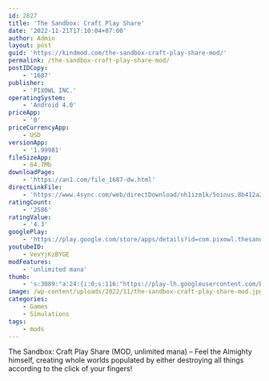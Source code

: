 ```yaml
---
id: 2827
title: 'The Sandbox: Craft Play Share'
date: '2022-11-21T17:10:04+07:00'
author: Admin
layout: post
guid: 'https://kindmod.com/the-sandbox-craft-play-share-mod/'
permalink: /the-sandbox-craft-play-share-mod/
postIDCopy:
    - '1687'
publisher:
    - 'PIXOWL INC.'
operatingSystem:
    - 'Android 4.0'
priceApp:
    - '0'
priceCurrencyApp:
    - USD
versionApp:
    - '1.99981'
fileSizeApp:
    - 64.7Mb
downloadPage:
    - 'https://an1.com/file_1687-dw.html'
directLinkFile:
    - 'https://www.4sync.com/web/directDownload/nh1izm1k/5oinus.8b412a2f8238c58137b5f5945b88b87c'
ratingCount:
    - '2586'
ratingValue:
    - '4.3'
googlePlay:
    - 'https://play.google.com/store/apps/details?id=com.pixowl.thesandbox.android'
youtubeID:
    - VevYjKzBYGE
modFeatures:
    - 'unlimited mana'
thumb:
    - 's:3089:"a:24:{i:0;s:116:"https://play-lh.googleusercontent.com/BCWFF_m51NyVj_x2N-Z4oLDSXWANtxvF278tPbgpagHWmptW73q_pHnDk_671DuGKRLm=w526-h296";i:1;s:115:"https://play-lh.googleusercontent.com/8Txoh_6rjRvp8VRUP6h3FXh6rlxdSc122-9pipwfn799YhvCuLm2-lbultd7O2MM24Y=w526-h296";i:2;s:114:"https://play-lh.googleusercontent.com/LrTaVYTjcKOyo-v3ClXydmt9pwBISaaOBQ87-kr4-j-fY3IsoQr8EUUcBGv5x7PrGw=w526-h296";i:3;s:115:"https://play-lh.googleusercontent.com/ZvEe6O4IVe-xj4S_hm1ByTGX2E5yf4XRyYiL4AtfpXGqNLaw7dP8GvbVxO2_4zd_5D0=w526-h296";i:4;s:114:"https://play-lh.googleusercontent.com/iOHGIGDrIFZE7nlt2NxJ8K-Hj3hl6CZuqEpz_a3jrijvoDpgwgJa5v67I0s9dJRqVA=w526-h296";i:5;s:115:"https://play-lh.googleusercontent.com/QnSSu1Pn8iqgJslv5bgFNX-tAZSax4RJqQZPdWpyYd3bjPz5NVWmefa4AwcV--mVvzA=w526-h296";i:6;s:114:"https://play-lh.googleusercontent.com/fcG5w4DvC48y7MtrhNWnQdeFazk3PyZ04mdFP1JNc4EVHSfQ_jlSV_kjeBjFuheoUw=w526-h296";i:7;s:114:"https://play-lh.googleusercontent.com/KPy8oERhsRFNOlefnPHms8_-qKjK0u-q-2qaa0B3HhWAUs_N087E0Vtjx5afOBWIcQ=w526-h296";i:8;s:115:"https://play-lh.googleusercontent.com/p0en3jnpDrv-GH_uIULBkGriRfHmIf0CVSrImfta5O46oQunqGZUwQ3GSbQdMJwmLoE=w526-h296";i:9;s:115:"https://play-lh.googleusercontent.com/YmzFGIcLFo0tN_hR6hIA4QnwUYNXkPTHt0EbFU8XoTDfaNtW3fVWu06BGfCppLe2b0M=w526-h296";i:10;s:114:"https://play-lh.googleusercontent.com/AJyVcdiHVkXEsFGN3TTx2PqV-KXT3Qyn0G1IENDORyEPoOtVvq5xi0jYkFj4-oaKxw=w526-h296";i:11;s:115:"https://play-lh.googleusercontent.com/dKHa_7hVTputs-R0sS7_XsZuh0V_G-vqjHG7fOSk1-ZTT2OWt-ejsEQCC54Ft20Ud_k=w526-h296";i:12;s:114:"https://play-lh.googleusercontent.com/-QoIw-Fpn8Dly_mJv7oEDbfn5ZaW6h3W--FNiZZdkC6Nelm4ht7mrUPUVdCOce0ApQ=w526-h296";i:13;s:116:"https://play-lh.googleusercontent.com/hqmAZgQvoz41sS9cjbbeZrNhS2MBwVIl3AiWx9GPAr2MT8FOJPbqB84strQxBSVjoDPw=w526-h296";i:14;s:114:"https://play-lh.googleusercontent.com/4DS71tk7I07-rTbNWlUaS6lsQyG3-R3zdb6BiOAImvuwBZIHCfIFE76YO9LVc1IUxQ=w526-h296";i:15;s:115:"https://play-lh.googleusercontent.com/9CXrpypopRY3oI_VydL-gNaNCEFgcIy5YZVeQoOyvTni9QVpmRCURusAHxUNkkZprt8=w526-h296";i:16;s:115:"https://play-lh.googleusercontent.com/nXbE7r0H2kz73ff6cbujZYwpfoRytVq8pFJB5iAjagU9yzZirnBynfRvFg0gn0nG0MA=w526-h296";i:17;s:115:"https://play-lh.googleusercontent.com/cLtKQHbDHTzwqtg9N9WvyAk9t7p_Vnlk5aEFPCbL1po2zPMZwRh7H3E4yIyhn1Ix3mY=w526-h296";i:18;s:114:"https://play-lh.googleusercontent.com/jyxi018h--EJnIHRRMOIbnEUTMnjqm5_jZSW92eAq_t6bfZwkOBYtrNXT7Cfno3n5w=w526-h296";i:19;s:115:"https://play-lh.googleusercontent.com/7cLL0UBkaUoR3YH6pMhuCd2H1h-l32_LOVcqI6-9wM3eoDCSeS3TQG2xAj37iOulTh8=w526-h296";i:20;s:115:"https://play-lh.googleusercontent.com/ipa5KlTwuhNbbi0MQwNwwT9LmPG_i9lXZmGlQPMp1ey0fhBjGn6-q4qzVmCZyERZofY=w526-h296";i:21;s:116:"https://play-lh.googleusercontent.com/0GUeeZC_pkZ7ZFPFt3S4IbYT6Iz-WK3K57_T3M26Pw-GlMHMbRFIBF1Qy9C-CxUJHi_5=w526-h296";i:22;s:115:"https://play-lh.googleusercontent.com/oOjsnfQtApp2fIrFuiQa6paD4Q9370om5JgYuqAsIRBoYunsdZcoAWFZ3CfPw8gghEg=w526-h296";i:23;s:116:"https://play-lh.googleusercontent.com/6asykS-D31KQoQyE0guMwdp8_oeD4m7Vl5laV1KxWOhaXROjiiVxxHwkYyx06oSEP28s=w526-h296";}";'
image: /wp-content/uploads/2022/11/the-sandbox-craft-play-share-mod.jpg
categories:
    - Games
    - Simulations
tags:
    - mods
---
```


The Sandbox: Craft Play Share (MOD, unlimited mana) – Feel the Almighty himself, creating whole worlds populated by either destroying all things according to the click of your fingers!